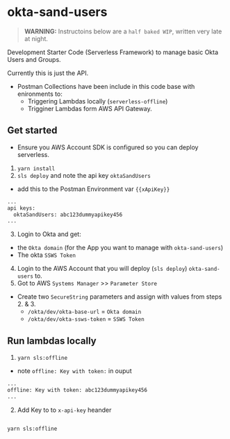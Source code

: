 # okta-sand-users
> **WARNING:** Instructoins below are a `half baked WIP`, written very late at night.

Development Starter Code (Serverless Framework) to manage basic Okta Users and Groups.

Currently this is just the API.

- Postman Collections have been include in this code base with enironments to:
  - Triggering Lambdas locally (`serverless-offline`)
  - Trigginer Lambdas form AWS API Gateway.

## Get started
- Ensure you AWS Account SDK is configured so you can deploy serverless.
1. `yarn install`
2. `sls deploy` and note the api key `oktaSandUsers`
  - add this to the Postman Environment var `{{xApiKey}}`
```sh
...
api keys:
  oktaSandUsers: abc123dummyapikey456
...
```
3. Login to Okta and get:
  - the `Okta domain` (for the App you want to manage with `okta-sand-users`)
  - The okta `SSWS Token`
4. Login to the AWS Account that you will deploy (`sls deploy`) `okta-sand-users` to.
5. Got to AWS `Systems Manager` >> `Parameter Store`
  - Create two `SecureString` parameters and assign with values from steps 2. & 3.
    - `/okta/dev/okta-base-url` =  `Okta domain`
    - `/okta/dev/okta-ssws-token` = `SSWS Token`

## Run lambdas locally
1. `yarn sls:offline`
  - note `offline: Key with token:` in ouput
```sh
...
offline: Key with token: abc123dummyapikey456
...
```
2. Add Key to to `x-api-key` heander

```sh

yarn sls:offline
```

